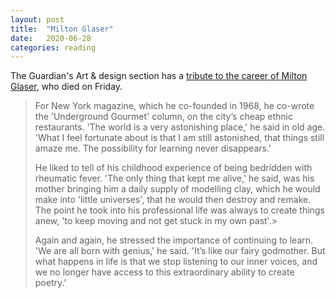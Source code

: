 ```yaml
---
layout: post
title:  "Milton Glaser"
date:   2020-06-28
categories: reading
---
```


The Guardian's Art & design section has a [tribute to the career of Milton Glaser](https://www.theguardian.com/artanddesign/2020/jun/27/milton-glaser-why-the-new-york-graphic-designer-was-so-influential), who died on Friday.

> For New York magazine, which he co-founded in 1968, he co-wrote the 'Underground Gourmet' column, on the city’s cheap ethnic restaurants. 'The world is a very astonishing place,' he said in old age. 'What I feel fortunate about is that I am still astonished, that things still amaze me. The possibility for learning never disappears.'
>
> He liked to tell of his childhood experience of being bedridden with rheumatic fever. 'The only thing that kept me alive,' he said, was his mother bringing him a daily supply of modelling clay, which he would make into 'little universes', that he would then destroy and remake. The point he took into his professional life was always to create things anew, 'to keep moving and not get stuck in my own past'.>
>
> Again and again, he stressed the importance of continuing to learn. 'We are all born with genius,' he said. 'It’s like our fairy godmother. But what happens in life is that we stop listening to our inner voices, and we no longer have access to this extraordinary ability to create poetry.'
